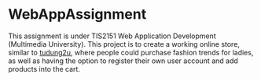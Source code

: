 # WebAppAssignment

<p>This assignment is under TIS2151 Web Application Development (Multimedia University). This project is to create a working online store, similar to <a href="https://www.tudung2u.com.my/">tudung2u</a>, where people could purchase fashion trends for ladies, as well as having the option to register their own user account and add products into the cart.</p>
